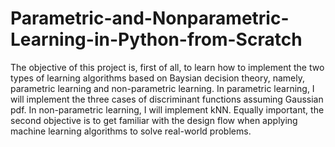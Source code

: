 # Parametric-and-Nonparametric-Learning-in-Python-from-Scratch
The objective of this project is, first of all, to learn how to implement the two types of learning algorithms based on Baysian decision theory, namely, parametric learning and non-parametric learning. In parametric learning, I will implement the three cases of discriminant functions assuming Gaussian pdf. In non-parametric learning, I will implement kNN. Equally important, the second objective is to get familiar with the design flow when applying machine learning algorithms to solve real-world problems.

